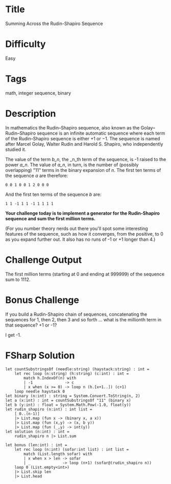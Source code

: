 # Title

Summing Across the Rudin-Shapiro Sequence 

# Difficulty

Easy

# Tags

math, integer sequence, binary

# Description

In mathematics the Rudin–Shapiro sequence, also known as the Golay–Rudin–Shapiro sequence is an infinite automatic sequence where each term of the Rudin–Shapiro sequence is either +1 or −1. The sequence is named after Marcel Golay, Walter Rudin and Harold S. Shapiro, who independently studied it.

The value of the term _b_n_, the _n_th term of the sequence, is -1 raised to the power _a_n_. The value of _a_n_, in turn, is the number of (possibly overlapping) "11" terms in the binary expansion of _n_. The first ten terms of the sequence _a_ are therefore:

	0 0 1 0 0 1 2 0 0 0

And the first ten terms of the sequence _b_ are:

	1 1 -1 1 1 -1 1 1 1 1

**Your challenge today is to implement a generator for the Rudin-Shapiro sequence and sum the first million terms.**

(For you number theory nerds out there you'll spot some interesting features of the sequence, such as how it converges, from the positive, to 0 as you expand further out. It also has no runs of -1 or +1 longer than 4.)

# Challenge Output

The first million terms (starting at 0 and ending at 999999) of the sequence sum to 1112. 

# Bonus Challenge

If you build a Rudin-Shapiro chain of sequences, concatenating the sequences for 1, then 2, then 3 and so forth ... what is the millionth term in that sequence? +1 or -1?

I get -1. 

# FSharp Solution

	let countSubstringsOf (needle:string) (haystack:string) : int = 
		let rec loop (n:string) (h:string) (c:int) : int = 
			match h.IndexOf(n) with
			| -1              -> c
			| x when (x >= 0) -> loop n (h.[x+1..]) (c+1)
		loop needle haystack 0
	let binary (n:int) : string = System.Convert.ToString(n, 2)
	let a (x:int) : int = countSubstringsOf "11" (binary x)
	let b (y:int) : float = System.Math.Pow(-1.0, float(y))
	let rudin_shapiro (n:int) : int list =
		[ 0..(n-1)] 
		|> List.map (fun x -> (binary x, a x)) 
		|> List.map (fun (x,y) -> (x, b y)) 
		|> List.map (fun (_,y) -> int(y))
	let solution (n:int) : int =
		rudin_shapiro n |> List.sum 
		
	let bonus (len:int) : int =
		let rec loop (n:int) (sofar:int list) : int list =
			match (List.length sofar) with
			| x when x > len -> sofar
			| _              -> loop (n+1) (sofar@(rudin_shapiro n))
		loop 0 (List.empty<int>)
		|> List.skip len
		|> List.head
